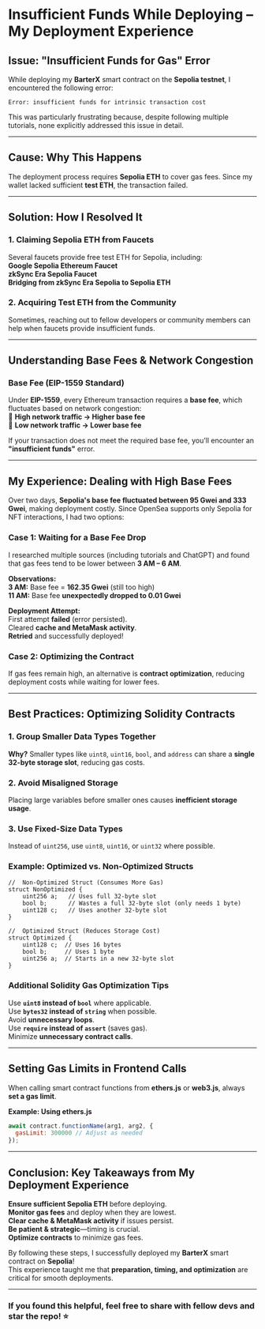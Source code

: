 # **Insufficient Funds While Deploying – My Deployment Experience**  

## **Issue: "Insufficient Funds for Gas" Error**  
While deploying my **BarterX** smart contract on the **Sepolia testnet**, I encountered the following error:  

```shell
Error: insufficient funds for intrinsic transaction cost
```  

This was particularly frustrating because, despite following multiple tutorials, none explicitly addressed this issue in detail.  

---

## **Cause: Why This Happens**  
The deployment process requires **Sepolia ETH** to cover gas fees. Since my wallet lacked sufficient **test ETH**, the transaction failed.  

---

## **Solution: How I Resolved It**  

### **1. Claiming Sepolia ETH from Faucets**  
Several faucets provide free test ETH for Sepolia, including:  
 **Google Sepolia Ethereum Faucet**  
 **zkSync Era Sepolia Faucet**  
 **Bridging from zkSync Era Sepolia to Sepolia ETH**  

### **2. Acquiring Test ETH from the Community**  
Sometimes, reaching out to fellow developers or community members can help when faucets provide insufficient funds.  

---

## **Understanding Base Fees & Network Congestion**  

### **Base Fee (EIP-1559 Standard)**  
Under **EIP-1559**, every Ethereum transaction requires a **base fee**, which fluctuates based on network congestion:  
🔹 **High network traffic → Higher base fee**  
🔹 **Low network traffic → Lower base fee**  

If your transaction does not meet the required base fee, you’ll encounter an **"insufficient funds"** error.  

---

## **My Experience: Dealing with High Base Fees**  

Over two days, **Sepolia's base fee fluctuated between 95 Gwei and 333 Gwei**, making deployment costly. Since OpenSea supports only Sepolia for NFT interactions, I had two options:  

### **Case 1: Waiting for a Base Fee Drop**  
I researched multiple sources (including tutorials and ChatGPT) and found that gas fees tend to be lower between **3 AM – 6 AM**.  

**Observations:**  
 **3 AM:** Base fee = **162.35 Gwei** (still too high)  
 **11 AM:** Base fee **unexpectedly dropped to 0.01 Gwei**  

**Deployment Attempt:**  
 First attempt **failed** (error persisted).  
 Cleared **cache and MetaMask activity**.  
 **Retried** and successfully deployed!  

### **Case 2: Optimizing the Contract**  
If gas fees remain high, an alternative is **contract optimization**, reducing deployment costs while waiting for lower fees.  

---

## **Best Practices: Optimizing Solidity Contracts**  

### **1. Group Smaller Data Types Together**  
**Why?** Smaller types like `uint8`, `uint16`, `bool`, and `address` can share a **single 32-byte storage slot**, reducing gas costs.  

### **2. Avoid Misaligned Storage**  
Placing large variables before smaller ones causes **inefficient storage usage**.  

### **3. Use Fixed-Size Data Types**  
Instead of `uint256`, use `uint8`, `uint16`, or `uint32` where possible.  

### **Example: Optimized vs. Non-Optimized Structs**  
```solidity
//  Non-Optimized Struct (Consumes More Gas)
struct NonOptimized {
    uint256 a;   // Uses full 32-byte slot
    bool b;      // Wastes a full 32-byte slot (only needs 1 byte)
    uint128 c;   // Uses another 32-byte slot
}

//  Optimized Struct (Reduces Storage Cost)
struct Optimized {
    uint128 c;  // Uses 16 bytes
    bool b;     // Uses 1 byte
    uint256 a;  // Starts in a new 32-byte slot
}
```

### **Additional Solidity Gas Optimization Tips**  
 Use **`uint8` instead of `bool`** where applicable.  
 Use **`bytes32` instead of `string`** when possible.  
 Avoid **unnecessary loops**.  
 Use **`require` instead of `assert`** (saves gas).  
 Minimize **unnecessary contract calls**.  

---

## **Setting Gas Limits in Frontend Calls**  

When calling smart contract functions from **ethers.js** or **web3.js**, always **set a gas limit**.  

**Example: Using ethers.js**  
```javascript
await contract.functionName(arg1, arg2, {
  gasLimit: 300000 // Adjust as needed
});
```

---

## **Conclusion: Key Takeaways from My Deployment Experience**  

 **Ensure sufficient Sepolia ETH** before deploying.  
 **Monitor gas fees** and deploy when they are lowest.  
 **Clear cache & MetaMask activity** if issues persist.  
 **Be patient & strategic**—timing is crucial.  
 **Optimize contracts** to minimize gas fees.  

By following these steps, I successfully deployed my **BarterX** smart contract on **Sepolia**!   
This experience taught me that **preparation, timing, and optimization** are critical for smooth deployments.  

---

###  If you found this helpful, feel free to share with fellow devs and star the repo! ⭐

